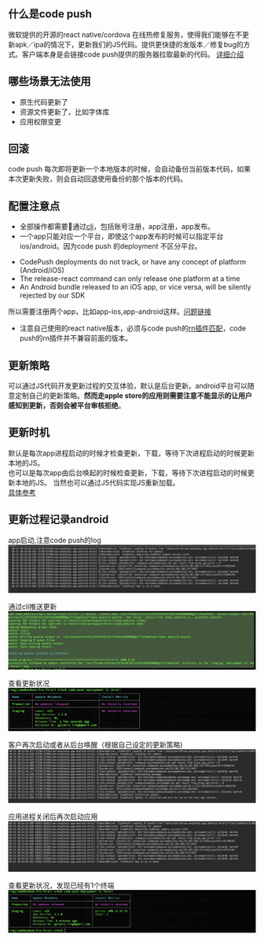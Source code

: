 ## 什么是code push  
微软提供的开源的react native/cordova 在线热修复服务，使得我们能够在不更新apk／ipa的情况下，更新我们的JS代码。提供更快捷的发版本／修复bug的方式。客户端本身是会链接code push提供的服务器拉取最新的代码。  [详细介绍](https://github.com/Microsoft/react-native-code-push)

## 哪些场景无法使用
* 原生代码更新了 
* 资源文件更新了，比如字体库 
* 应用权限变更  

## 回滚
code push 每次即将更新一个本地版本的时候，会自动备份当前版本代码，如果本次更新失败，则会自动回退使用备份的那个版本的代码。

## 配置注意点
* 全部操作都需要通过[cli](https://microsoft.github.io/code-push/docs/getting-started.html)，包括账号注册，app注册，app发布。   
* 一个app只能对应一个平台，即使这个app发布的时候可以指定平台ios/android。因为code push 的deployment 不区分平台。 

> 
* CodePush deployments do not track, or have any concept of platform (Android/iOS) 
* The release-react command can only release one platform at a time 
* An Android bundle released to an iOS app, or vice versa, will be silently rejected by our SDK   

所以需要注册两个app，比如app-ios,app-android这样。[问题链接](https://github.com/Microsoft/react-native-code-push/issues/569)  

* 注意自己使用的react native版本，必须与code push的[rn插件匹配](https://github.com/Microsoft/react-native-code-push#supported-react-native-platforms)，code push的rn插件并不兼容前面的版本。 


## 更新策略
可以通过JS代码开发更新过程的交互体验，默认是后台更新。android平台可以随意定制自己的更新策略。**然而走apple store的应用则需要注意不能显示的让用户感知到更新，否则会被平台审核拒绝**。

##  更新时机
默认是每次app进程启动的时候才检查更新，下载，等待下次进程启动的时候更新本地的JS。  
也可以是每次app由后台唤起的时候检查更新，下载，等待下次进程启动的时候更新本地的JS。 
当然也可以通过JS代码实现JS重新加载。   
[具体参考](https://github.com/Microsoft/react-native-code-push#plugin-usage)

## 更新过程记录android
app启动,注意code push的log
![粘贴图片_156_](./asset/code-push/粘贴图片(156).png)

通过cli推送更新
![粘贴图片_157_](./asset/code-push/粘贴图片(157).png)

查看更新状况
![粘贴图片_158_](./asset/code-push/粘贴图片(158).png)

客户再次启动或者从后台唤醒（根据自己设定的更新策略)
![粘贴图片_159_](./asset/code-push/粘贴图片(159).png)

应用进程关闭后再次启动应用
![粘贴图片_160_](./asset/code-push/粘贴图片(160).png)

查看更新状况，发现已经有1个终端
![粘贴图片_161_](./asset/code-push/粘贴图片(161).png)

